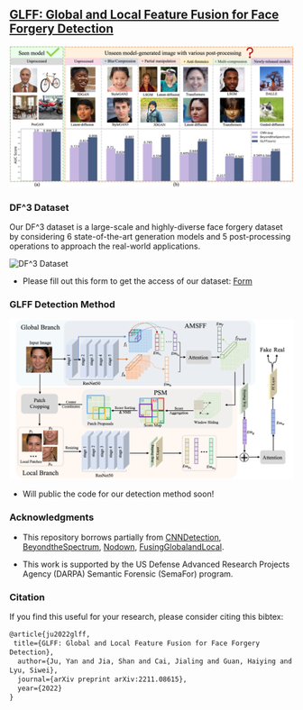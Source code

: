## [GLFF: Global and Local Feature Fusion for Face Forgery Detection](https://arxiv.org/pdf/2211.08615.pdf)
![Teaser](https://github.com/littlejuyan/GLFF/blob/main/teaser3.png)

### DF^3 Dataset
Our DF^3 dataset is a large-scale and highly-diverse face forgery dataset by considering 6 state-of-the-art generation models and 5 post-processing operations to approach the real-world applications. 

![DF^3 Dataset](https://github.com/littlejuyan/GLFF/blob/main/ourdataset.png)

- Please fill out this form to get the access of our dataset:
[Form](https://docs.google.com/forms/d/1STdUMSbrG-f9lWcgSEpZpi13ntg-aznPJqUFGdeTP6w/viewform?edit_requested=true)


### GLFF Detection Method
![GLFF Framework](https://github.com/littlejuyan/GLFF/blob/main/framework1.png)

- Will public the code for our detection method soon!

### Acknowledgments
- This repository borrows partially from [CNNDetection](https://github.com/peterwang512/CNNDetection), [BeyondtheSpectrum](https://github.com/SSAW14/BeyondtheSpectrum), [Nodown](https://github.com/grip-unina/GANimageDetection), [FusingGlobalandLocal](https://github.com/littlejuyan/FusingGlobalandLocal).

- This work is supported by the US Defense Advanced Research Projects Agency (DARPA) Semantic Forensic (SemaFor) program.

### Citation
If you find this useful for your research, please consider citing this bibtex:

	@article{ju2022glff,
	 title={GLFF: Global and Local Feature Fusion for Face Forgery Detection},
	  author={Ju, Yan and Jia, Shan and Cai, Jialing and Guan, Haiying and Lyu, Siwei},
	  journal={arXiv preprint arXiv:2211.08615},
	  year={2022}
	}
